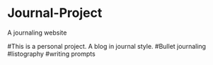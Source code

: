# Journal-Project
A journaling website

#This is a personal project. A blog in journal style. 
#Bullet journaling
#listography
#writing prompts
